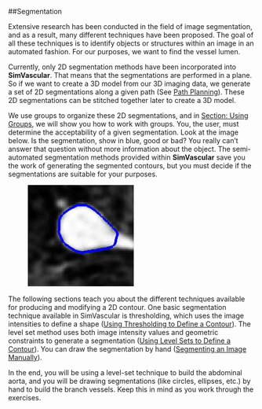 ##Segmentation

Extensive research has been conducted in the field of image segmentation, and as a result, many different techniques have been proposed.  The goal of all these techniques is to identify objects or structures within an image in an automated fashion.  For our purposes, we want to find the vessel lumen.

Currently, only 2D segmentation methods have been incorporated into **SimVascular**.  That means that the segmentations are performed in a plane.  So if we want to create a 3D model from our 3D imaging data, we generate a set of 2D segmentations along a given path (See [Path Planning](#modelingPathPlanning)).  These 2D segmentations can be stitched together later to create a 3D model.

We use groups to organize these 2D segmentations, and in [Section: Using Groups](#modelingUsingGroups), we will show you how to work with groups. You, the user, must determine the acceptability of a given segmentation.  Look at the image below.  Is the segmentation, show in blue, good or bad?  You really can’t answer that question without more information about the object.  The semi-automated segmentation methods provided within **SimVascular** save you the work of generating the segmented contours, but you must decide if the segmentations are suitable for your purposes. 

<figure>
  <img class="svImg svImgSm"  src="documentation/modeling/imgs/segmentation/1.jpg"> 
  <figcaption class="svCaption" ></figcaption>
</figure>

The following sections teach you about the different techniques available for producing and modifying a 2D contour.  One basic segmentation technique available in SimVascular is thresholding, which uses the image intensities to define a shape ([Using Thresholding to Define a Contour](#modelingThresholding)).  The level set method uses both image intensity values and geometric constraints to generate a segmentation ([Using Level Sets to Define a Contour](#modelingLevelSet)). You can draw the segmentation by hand ([Segmenting an Image Manually](#modelingManual)). 

<!-- Or you may have to copy and paste a shape ([ Copying and Pasting Contours](#modelingCopyingPastingContours)).  -->

In the end, you will be using a level-set technique to build the abdominal aorta, and you will be drawing segmentations (like circles, ellipses, etc.) by hand to build the branch vessels. Keep this in mind as you work through the exercises. 

